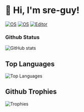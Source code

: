 # :wave: Hi, I'm sre-guy!

[![OS](https://img.shields.io/badge/OS-macOS-informational?style=flat-square&logo=apple&logoColor=white)](https://en.wikipedia.org/wiki/MacOS)
[![OS](https://img.shields.io/badge/OS-Linux-informational?style=flat-square&logo=linux&logoColor=white)](https://en.wikipedia.org/wiki/Linux)
[![Editor](https://img.shields.io/badge/Editor-VSCode-blue?style=flat-square&logo=visual-studio-code&logoColor=white)](https://code.visualstudio.com/)

### Github Status

![GitHub stats](https://github-readme-stats.vercel.app/api?username=sre-guy&count_private=true&show_icons=true&theme=radical)
</br>

## Top Languages
![Top Languages](https://github-readme-stats.vercel.app/api/top-langs/?username=sre-guy&langs_count=10)
</br>

## Github Trophies
![Trophies](https://github-profile-trophy.vercel.app/?username=sre-guy&theme=nord&column=7)
</br>
